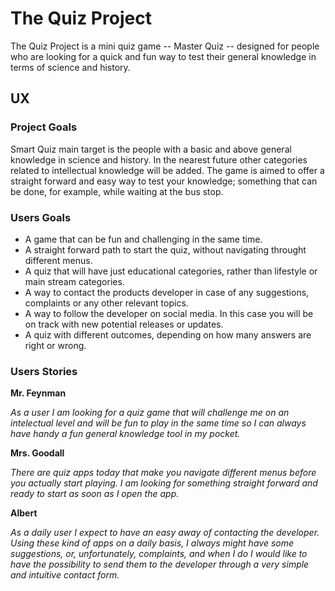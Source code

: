 # The Quiz Project 

The Quiz Project is a mini quiz game -- Master Quiz -- designed for people who are looking for a quick and fun way to test their general knowledge in terms of science and history.

## UX

### Project Goals
 
Smart Quiz main target is the people with a basic and above general knowledge in science and history. In the nearest future other categories related to intellectual knowledge will be added. The game is aimed to offer a straight forward and easy way to test your knowledge; something that can be done, for example, while waiting at the bus stop.

### Users Goals

* A game that can be fun and challenging in the same time.
* A straight forward path to start the quiz, without navigating throught different menus.
* A quiz that will have just educational categories, rather than lifestyle or main stream categories.
* A way to contact the products developer in case of any suggestions, complaints or any other relevant topics. 
* A way to follow the developer on social media. In this case you will be on track with new potential releases or updates.
* A quiz with different outcomes, depending on how many answers are right or wrong.

### Users Stories

**Mr. Feynman**

*As a user I am looking for a quiz game that will challenge me on an intelectual level and will be fun to play in the same time so I can always have handy a fun general knowledge tool in my pocket.*

**Mrs. Goodall**

*There are quiz apps today that make you navigate different menus before you actually start playing. I am looking for something straight forward and ready to start as soon as I open the app.*

**Albert**

*As a daily user I expect to have an easy away of contacting the developer. Using these kind of apps on a daily basis, I always might have some suggestions, or, unfortunately, complaints, and when I do I would like to have the possibility to send them to the developer through a very simple and intuitive contact form.*   




